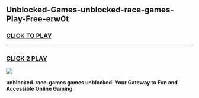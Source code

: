 
## Unblocked-Games-unblocked-race-games-Play-Free-erw0t
<h3>
<a href="https://premium76.site?title=unblocked-race-games&ref=10A">CLICK TO PLAY</a></h3>
<hr>

<h3>
<a href="https://premium76.site?title=unblocked-race-games&ref=10A">CLICK 2 PLAY</a>
  
</h3>

<a href="https://premium76.site?title=unblocked-race-games&ref=10A"><img src="https://clearcache.store/games.png"></a>


**unblocked-race-games games unblocked: Your Gateway to Fun and Accessible Online Gaming**
